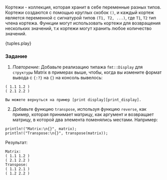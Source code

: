 Кортежи - коллекция, которая хранит в себе переменные разных типов. Кортежи создаются с помощью
круглых скобок `()`, и каждый кортеж является переменной с сигнатурой типов
`(T1, T2, ...)`, где `T1`, `T2` тип члена кортежа. Функции могут использовать
кортежи для возвращения нескольких значений, т.к кортежи могут хранить любое количество значений.

{tuples.play}

### Задание

 1. *Повторение*: Добавьте реализацию типажа `fmt::Display` для `структуры` Matrix в примерах выше,
    чтобы, когда вы измените формат вывода с `{:?}` на `{}`
    на консоль вывелось:
```
( 1.1 1.2 )
( 2.1 2.2 )
```
    Вы можете вернуться на пример [print display][print_display].
 2. Добавьте функцию `transpose`, используя функцию `reverse`, как пример, которая принимает
    матрицу, как аргумент и возвращает матрицу, в которой два элемента поменялись местами.
    Например:
```
println!("Matrix:\n{}", matrix);
println!("Transpose:\n{}", transpose(matrix));
```
Результат:
```
Matrix:
( 1.1 1.2 )
( 2.1 2.2 )
Transpose:
( 1.1 2.1 )
( 1.2 2.2 )
```

[print_display]: ../hello/print/print_display.html
